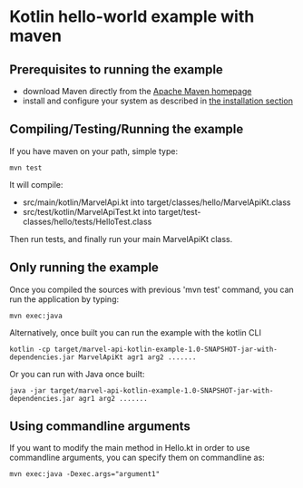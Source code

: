# Kotlin hello-world example with maven

## Prerequisites to running the example

 * download Maven directly from the [Apache Maven homepage](http://maven.apache.org/download.html)
 * install and configure your system as described in [the installation section](http://maven.apache.org/download.html#Installation)

## Compiling/Testing/Running the example

If you have maven on your path, simple type:

	mvn test
	
It will compile:
 * src/main/kotlin/MarvelApi.kt into target/classes/hello/MarvelApiKt.class
 * src/test/kotlin/MarvelApiTest.kt into target/test-classes/hello/tests/HelloTest.class

Then run tests, and finally run your main MarvelApiKt class.

## Only running the example

Once you compiled the sources with previous 'mvn test' command, you can run the application by typing:

	mvn exec:java

Alternatively, once built you can run the example with the kotlin CLI
    
    kotlin -cp target/marvel-api-kotlin-example-1.0-SNAPSHOT-jar-with-dependencies.jar MarvelApiKt agr1 arg2 ....... 
    
Or you can run with Java once built:

    java -jar target/marvel-api-kotlin-example-1.0-SNAPSHOT-jar-with-dependencies.jar agr1 arg2 ....... 
	
## Using commandline arguments

If you want to modify the main method in Hello.kt in order to use commandline arguments, you can specify them on commandline as:

	mvn exec:java -Dexec.args="argument1"


